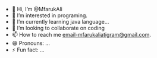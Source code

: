 - 👋 Hi, I’m @MfarukAli
- 👀 I’m interested in programing.
- 🌱 I’m currently learning java language...
- 💞️ I’m looking to collaborate on coding
- 📫 How to reach me email-mfarukaliatigram@gmail.com.
- 😄 Pronouns: ...
- ⚡ Fun fact: ...

<!---
MfarukAli/MfarukAli is a ✨ special ✨ repository because its `README.md` (this file) appears on your GitHub profile.
You can click the Preview link to take a look at your changes.
--->
